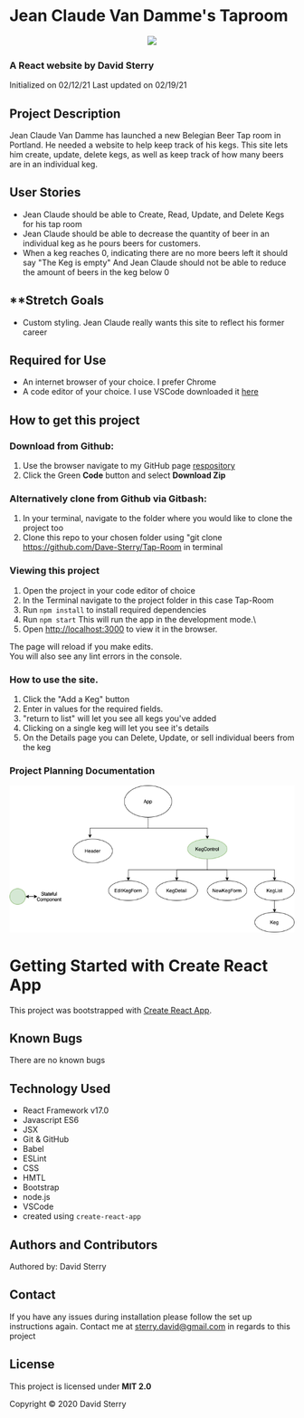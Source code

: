 # Jean Claude Van Damme's Taproom
<div align="center">
<img src="https://github.com/Dave-Sterry.png" width="200px" height="auto">
</div>

### A React website by David Sterry 
Initialized on 02/12/21
Last updated on 02/19/21

## **Project Description**
Jean Claude Van Damme has launched a new Belegian Beer Tap room in Portland. He needed a website to help keep track of his kegs. This site lets him create, update, delete kegs, as well as keep track of how many beers are in an individual keg. 

## **User Stories**
* Jean Claude should be able to Create, Read, Update, and Delete Kegs for his tap room
* Jean Claude should be able to decrease the quantity of beer in an individual keg as he pours beers for customers. 
* When a keg reaches 0, indicating there are no more beers left it should say "The Keg is empty" And Jean Claude should not be able to reduce the amount of beers in the keg below 0

## **Stretch Goals
* Custom styling. Jean Claude really wants this site to reflect his former career

## **Required for Use**
 * An internet browser of your choice. I prefer Chrome
 * A code editor of your choice. I use VSCode downloaded it [here](https://code.visualstudio.com/)

## **How to get this project** 

### Download from Github:
1. Use the browser navigate to my GitHub page [respository](https://github.com/Dave-Sterry/Tap-Room)
2. Click the Green **Code** button and select **Download Zip**

### Alternatively clone from Github via Gitbash:
1. In your terminal, navigate to the folder where you would like to clone the project too
2. Clone this repo to your chosen folder using "git clone https://github.com/Dave-Sterry/Tap-Room in terminal

### Viewing this project 

1. Open the project in your code editor of choice 
2. In the Terminal navigate to the project folder in this case Tap-Room
3. Run ```npm install``` to install required dependencies 
4. Run ```npm start``` This will run the app in the development mode.\
5. Open [http://localhost:3000](http://localhost:3000) to view it in the browser.

The page will reload if you make edits.\
You will also see any lint errors in the console.

### How to use the site. 
1. Click the "Add a Keg" button 
2. Enter in values for the required fields. 
3. "return to list" will let you see all kegs you've added
4. Clicking on a single keg will let you see it's details
5. On the Details page you can Delete, Update, or sell individual beers from the keg

### Project Planning Documentation 


<img src ="./readmeassets/TapRoom.png">



# Getting Started with Create React App

This project was bootstrapped with [Create React App](https://github.com/facebook/create-react-app).

## **Known Bugs**
There are no known bugs

## **Technology Used**
* React Framework v17.0
* Javascript ES6
* JSX
* Git & GitHub
* Babel
* ESLint
* CSS
* HMTL
* Bootstrap
* node.js
* VSCode
* created using ```create-react-app```

## **Authors and Contributors**
Authored by: David Sterry

## **Contact**
If you have any issues during installation please follow the set up instructions again. Contact me at sterry.david@gmail.com in regards to this project

## **License**

This project is licensed under **MIT 2.0**

Copyright © 2020 David Sterry
